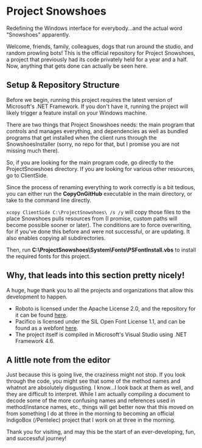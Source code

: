 # Project Snowshoes
Redefining the Windows interface for everybody...and the actual word "Snowshoes" apparently.

Welcome, friends, family, colleagues, dogs that run around the studio, and random prowling bots! This is the official repository for Project Snowshoes, a project that previously had its code privately held for a year and a half. Now, anything that gets done can actually be seen here. 


## Setup & Repository Structure

Before we begin, running this project requires the latest version of Microsoft's .NET Framework. If you don't have it, running the project will likely trigger a feature install on your Windows machine.

There are two things that Project Snowshoes needs: the main program that controls and manages everything, and dependencies as well as bundled programs that get installed when the client runs through the SnowshoesInstaller (sorry, no repo for that, but I promise you are not missing much there). 

So, if you are looking for the main program code, go directly to the ProjectSnowshoes directory.
If you are looking for various other resources, go to ClientSide.

Since the process of renaming everything to work correctly is a bit tedious, you can either run the <b>CopyOnGitHub</b> executable in the main directory, or take to the command line directly. 

```xcopy ClientSide C:\ProjectSnowshoes\ /s /y```
will copy those files to the place Snowshoes pulls resources from (I promise, custom paths will become possible sooner or later). The conditions are to force overwriting, for if you've done this before and were not successful, or are updating. It also enables copying all subdirectories.

Then, run <b>C:\ProjectSnowshoes\System\Fonts\PSFontInstall.vbs</b> to install the required fonts for this project.

## Why, that leads into this section pretty nicely!
A huge, huge thank you to all the projects and organizations that allow this development to happen. 

- Roboto is licensed under the Apache License 2.0, and the repository for it can be found [here](https://github.com/google/roboto).
- Pacifico is licensed under the SIL Open Font License 1.1, and can be found as a webfont [here](https://www.google.com/fonts/specimen/Pacifico). 
- The project itself is compiled in Microsoft's Visual Studio using .NET Framework 4.6. 


## A little note from the editor
Just because this is going live, the craziness might not stop. If you look through the code, you might see that some of the method names and whatnot are absolutely disgusting. I know...I look back at them as well, and they are difficult to interpret. While I am actually compiling a document to decode some of the more confusing names and references used in method/instance names, etc., things will get better now that this moved on from something I do at three in the morning to becoming an official IndigoBox (/Pentelec) project that I work on at three in the morning.

Thank you for visiting, and may this be the start of an ever-developing, fun, and successful journey!
